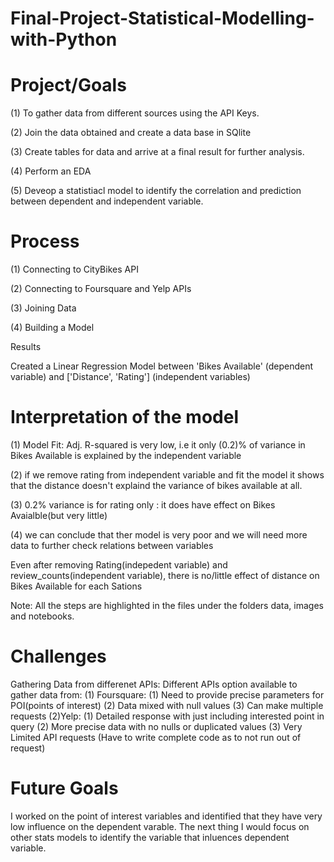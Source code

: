 # Final-Project-Statistical-Modelling-with-Python

# Project/Goals

(1) To gather data from different sources using the API Keys.

(2) Join the data obtained and create a data base in SQlite

(3) Create tables for data and arrive at a final result for further analysis.

(4) Perform an EDA

(5) Deveop a statistiacl model to identify the correlation and prediction between dependent and independent variable.
              
# Process
(1) Connecting to CityBikes API

(2) Connecting to Foursquare and Yelp APIs

(3) Joining Data

(4) Building a Model

 Results

 Created a Linear Regression Model between 'Bikes Available' (dependent variable) and ['Distance', 'Rating'] (independent variables)



# Interpretation of the model
(1) Model Fit: Adj. R-squared is very low, i.e it only (0.2)% of variance in Bikes Available is explained by the independent variable

(2) if we remove rating from independent variable and fit the model it shows that the distance doesn't explaind the variance of bikes available at all.

(3) 0.2% variance is for rating only : it does have effect on Bikes Avaialble(but very little)

(4) we can conclude that ther model is very poor and we will need more data to further check relations between variables


Even after removing Rating(indepedent variable) and review_counts(independent variable), there is no/little effect of distance on Bikes Available for each Sations

Note: All the steps are highlighted in the files under the folders data, images and notebooks.

# Challenges 

Gathering Data from differenet APIs:
Different APIs option available to gather data from:
(1) Foursquare:
(1) Need to provide precise parameters for POI(points of interest)
(2) Data mixed with null values
(3) Can make multiple  requests
(2)Yelp:
(1) Detailed response with just including interested point in query
(2) More precise data with no nulls or duplicated values
(3) Very Limited API requests (Have to write complete code as to not run out of request)

                                
  # Future Goals
I worked on the point of interest variables and identified that they have very low influence on the dependent varable.
The next thing I would focus on other stats models to identify the variable that inluences dependent variable.
